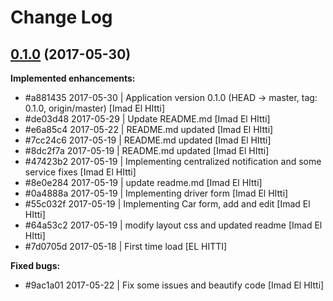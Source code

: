 # Change Log

## [0.1.0](https://github.com/so-technology-watch/angular2-demo/tree/0.1.0) (2017-05-30)

 **Implemented enhancements:**

* #a881435 2017-05-30 | Application version 0.1.0 (HEAD -> master, tag: 0.1.0, origin/master) [Imad El HItti]
* #de03d48 2017-05-29 | Update README.md [Imad El HItti]
* #e6a85c4 2017-05-22 | README.md updated [Imad El HItti]
* #7cc24c6 2017-05-19 | README.md updated [Imad El HItti]
* #8dc2f7a 2017-05-19 | README.md updated [Imad El HItti]
* #47423b2 2017-05-19 | Implementing centralized notification and some service fixes [Imad El HItti]
* #8e0e284 2017-05-19 | update readme.md [Imad El HItti]
* #0a4888a 2017-05-19 | Implementing driver form [Imad El HItti]
* #55c032f 2017-05-19 | Implementing Car form, add and edit [Imad El HItti]
* #64a53c2 2017-05-19 | modify layout css and updated readme [Imad El HItti]
* #7d0705d 2017-05-18 | First time load [EL HITTI]

 **Fixed bugs:**

 * #9ac1a01 2017-05-22 | Fix some issues and beautify code [Imad El HItti]

 